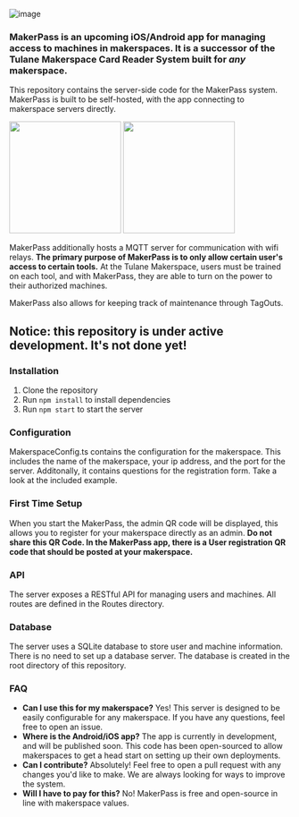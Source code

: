 ![image](https://github.com/bennetthermanoff/maker-pass-server/assets/19416922/e7d9f9e2-a849-4a98-a71b-748616ca6def)

### MakerPass is an upcoming iOS/Android app for managing access to machines in makerspaces. It is a successor of the Tulane Makerspace Card Reader System built for _any_ makerspace.

This repository contains the server-side code for the MakerPass system. MakerPass is built to be self-hosted, with the app connecting to makerspace servers directly.

<img src="https://github.com/bennetthermanoff/maker-pass-server/assets/19416922/2a79122d-cfee-4ce3-8926-d70b1ebfc716" width="200">
<img src="https://github.com/bennetthermanoff/maker-pass-server/assets/19416922/05885f6a-c096-4081-887a-a732a42fce99" width="200">


MakerPass additionally hosts a MQTT server for communication with wifi relays. **The primary purpose of MakerPass is to only allow certain user's access to certain tools.** At the Tulane Makerspace, users must be trained on each tool, and with MakerPass, they are able to turn on the power to their authorized machines.

MakerPass also allows for keeping track of maintenance through TagOuts.

## Notice: this repository is under active development. It's not done yet! 

### Installation

1. Clone the repository
2. Run `npm install` to install dependencies
3. Run `npm start` to start the server

### Configuration

MakerspaceConfig.ts contains the configuration for the makerspace. This includes the name of the makerspace, your ip address, and the port for the server. Additonally, it contains questions for the registration form. Take a look at the included example.

### First Time Setup

When you start the MakerPass, the admin QR code will be displayed, this allows you to register for your makerspace directly as an admin. **Do not share this QR Code. In the MakerPass app, there is a User registration QR code that should be posted at your makerspace.**

### API

The server exposes a RESTful API for managing users and machines. All routes are defined in the Routes directory.

### Database

The server uses a SQLite database to store user and machine information. There is no need to set up a database server. The database is created in the root directory of this repository.

### FAQ

- **Can I use this for my makerspace?** Yes! This server is designed to be easily configurable for any makerspace. If you have any questions, feel free to open an issue.
- **Where is the Android/iOS app?** The app is currently in development, and will be published soon. This code has been open-sourced to allow makerspaces to get a head start on setting up their own deployments.
- **Can I contribute?** Absolutely! Feel free to open a pull request with any changes you'd like to make. We are always looking for ways to improve the system.
- **Will I have to pay for this?** No! MakerPass is free and open-source in line with makerspace values.
